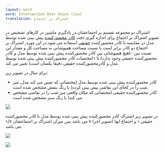 ```yaml
---
layout: word
word: Intersection Over Union (iou)
translation: اشتراک بر اجتماع
---
```


اشتراک دو مجموعه تقسیم بر اجتماعشان.در یادگیری ماشین در کارهای تشخیص در تصویر اشتراک بر اجتماع برای اندازه گیری دقت [کادر محصورکننده](b/bounding_box/) پیش بینی شده توسط مدل در مقایسه با کادر محصورکننده [](g/ground_truth/)[حقیقی](g/ground_truth/) استفاده می شود.در این مورد, اشتراک بر اجتماع دو کادر برابر است با نسبت مساحت همپوشانی به مساحت کل و مقدار این نسبت بین ۰(هیچ همپوشانی بین کادر محصورکننده پیش بینی شده توسط مدل و کادر محصورکننده حقیقی وجود ندارد) تا ۱(مختصات کادر محصورکننده پیش بینی شده توسط مدل و کادرمحصورکننده حقیقی دقیقا یکسان است) تغییر می کند.

برای مثال در تصویر زیر:

- کادر محصورکننده پیش بینی شده توسط مدل (مختصاتی که تعیین می کند مدل, میز شب را در کجای این نقاشی پیش بینی کرده) با رنگ بنفش مشخص شده است.
- کادر محصورکننده حقیقی (مختصاتی که مکان واقعی میز شب را در نقاشی مشخص می کند) با رنگ سبز مشخص شده است.

![](/assets/img/iou_van_gogh_bounding_boxes.jpg)

در تصویر زیر اشتراک کادر محصورکننده پیش بینی شده توسط مدل با کادر محصورکننده حقیقی ۱ و اجتماع انها (تصویر اخر) ۷ می باشد پس میزان اشتراک بر اجتماعشان ۱/۷ می باشد.

![](/assets/img/iou_van_gogh_intersection.jpg)

![](/assets/img/iou_van_gogh_union.jpg)
